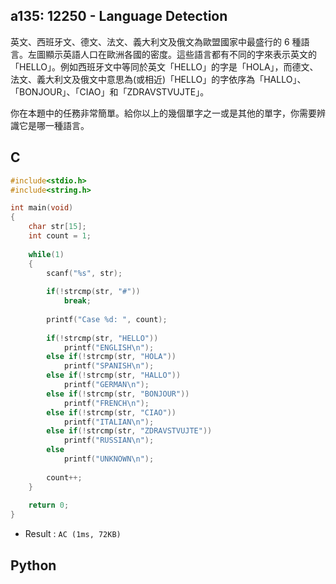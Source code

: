 ## a135: 12250 - Language Detection
英文、西班牙文、德文、法文、義大利文及俄文為歐盟國家中最盛行的 6 種語言。左圖顯示英語人口在歐洲各國的密度。這些語言都有不同的字來表示英文的「HELLO」。例如西班牙文中等同於英文「HELLO」的字是「HOLA」，而德文、法文、義大利文及俄文中意思為(或相近)「HELLO」的字依序為「HALLO」、「BONJOUR」、「CIAO」和「ZDRAVSTVUJTE」。

你在本題中的任務非常簡單。給你以上的幾個單字之一或是其他的單字，你需要辨識它是哪一種語言。

## C
```C
#include<stdio.h>
#include<string.h>

int main(void)
{
	char str[15];
	int count = 1;
	
	while(1)
	{
		scanf("%s", str);
		
		if(!strcmp(str, "#"))
			break;
			
		printf("Case %d: ", count);
		
		if(!strcmp(str, "HELLO"))
			printf("ENGLISH\n");
		else if(!strcmp(str, "HOLA"))
			printf("SPANISH\n");
		else if(!strcmp(str, "HALLO"))
			printf("GERMAN\n");
		else if(!strcmp(str, "BONJOUR"))
			printf("FRENCH\n");
		else if(!strcmp(str, "CIAO"))
			printf("ITALIAN\n");
		else if(!strcmp(str, "ZDRAVSTVUJTE"))
			printf("RUSSIAN\n");
		else
			printf("UNKNOWN\n");
			
		count++;
	}
	
	return 0;
}
```
 * Result : `AC (1ms, 72KB)`

## Python

